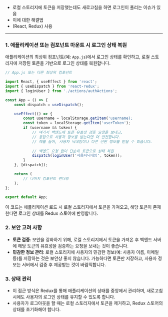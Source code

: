 - 로컬 스토리지에 토큰을 저장했는데도 새로고침을 하면 로그인이 풀리는 이슈가 있음
- 이에 대한 해결법
- (React, Redux) 사용

---
### 1. 애플리케이션 또는 컴포넌트 마운트 시 로그인 상태 복원

애플리케이션의 최상위 컴포넌트(예: `App.js`)에서 로그인 상태를 확인하고, 로컬 스토리지에 저장된 토큰을 기반으로 로그인 상태를 복원합니다.

```js
// App.js 또는 다른 최상위 컴포넌트

import React, { useEffect } from 'react';
import { useDispatch } from 'react-redux';
import { loginUser } from './actions/authActions';

const App = () => {
    const dispatch = useDispatch();

    useEffect(() => {
		const username = localStorage.getItem('username);
        const token = localStorage.getItem('userToken');
        if (username && token) {
            // 여기서 백엔드에 토큰 유효성 검증 요청을 보내고,
            // 응답으로 사용자 정보를 받는다면 더 안전합니다.
            // 예를 들어, 사용자 닉네임이나 다른 신원 정보를 받을 수 있습니다.
            
            // 백엔드 요청 없이 단순히 토큰으로 상태 복원
            dispatch(loginUser('사용자닉네임', token));
        }
    }, [dispatch]);

    return (
        // 나머지 컴포넌트 렌더링
    );
};

export default App;
```
이 코드는 애플리케이션 로드 시 로컬 스토리지에서 토큰을 가져오고, 해당 토큰이 존재한다면 로그인 상태를 Redux 스토어에 반영합니다.

### 2. 보안 고려 사항

- **토큰 검증**: 보안을 강화하기 위해, 로컬 스토리지에서 토큰을 가져온 후 백엔드 서버에 해당 토큰의 유효성을 검증하는 요청을 보내는 것이 좋습니다.
- **민감한 정보 관리**: 로컬 스토리지에 사용자의 민감한 정보(예: 사용자 이름, 이메일 등)를 저장하는 것은 보안상 좋지 않습니다. 가능하다면 토큰만 저장하고, 사용자 정보는 서버에서 검증 후 제공받는 것이 바람직합니다.

### 3. 상태 관리

- 이 접근 방식은 Redux를 통해 애플리케이션의 상태를 중앙에서 관리하며, 새로고침 시에도 사용자의 로그인 상태를 유지할 수 있도록 합니다.
- 사용자가 로그아웃을 할 때는 로컬 스토리지에서 토큰을 제거하고, Redux 스토어의 상태를 초기화해야 합니다.